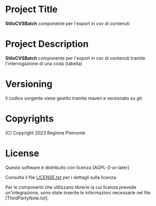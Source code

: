 # Project Title 
**StiloCVSBatch** componente per l'export in csv di contenuti

# Project Description
**StiloCVSBatch** componente per l'export in csv di contenuti tramite l'interrogazione di una coda (tabella)

# Versioning 
Il codice sorgente viene gestito tramite maven e versionato su git.

# Copyrights 
 (C) Copyright 2023 Regione Piemonte
 
# License 
Questo software è distribuito con licenza [AGPL-3-or-later]

Consulta il file [LICENSE.txt](LICENSE.txt) per i dettagli sulla licenza. 

Per le componenti che utilizzano librerie la cui licenza prevede un'integrazione, sono state inserite le informazioni necessarie nel file [ThirdPartyNote.txt].